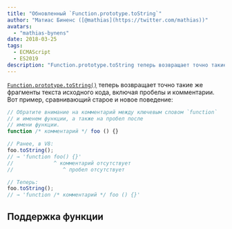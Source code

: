 ```yaml
---
title: "Обновленный `Function.prototype.toString`"
author: "Матиас Биненс ([@mathias](https://twitter.com/mathias))"
avatars:
  - "mathias-bynens"
date: 2018-03-25
tags:
  - ECMAScript
  - ES2019
description: "Function.prototype.toString теперь возвращает точно такие же фрагменты текста исходного кода, включая пробелы и комментарии."
---
```

[`Function.prototype.toString()`](https://tc39.es/Function-prototype-toString-revision/) теперь возвращает точно такие же фрагменты текста исходного кода, включая пробелы и комментарии. Вот пример, сравнивающий старое и новое поведение:

<!--truncate-->
```js
// Обратите внимание на комментарий между ключевым словом `function`
// и именем функции, а также на пробел после
// имени функции.
function /* комментарий */ foo () {}

// Ранее, в V8:
foo.toString();
// → 'function foo() {}'
//             ^ комментарий отсутствует
//                ^ пробел отсутствует

// Теперь:
foo.toString();
// → 'function /* комментарий */ foo () {}'
```

## Поддержка функции

<feature-support chrome="66 /blog/v8-release-66#function-tostring"
                 firefox="yes"
                 safari="no"
                 nodejs="8"
                 babel="no"></feature-support>
